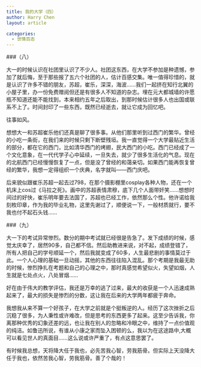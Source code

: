 ```yaml
---
title: 我的大学（四）
author: Harry Chen
layout: article

categories:
  - 世情百态
---
```


###（八）

  大一的时候认识在社团里认识了不少人。社团这东西，在大学不参加是种遗憾，参加了就后悔，至于那些报了五六个社团的人，估计百感交集。唯一值得珍惜的，就是认识了许多不错的朋友，苏超，崔乐，深深，海波……我们一起挤在知行北翼的小屋子里，办一份免费赠阅但还是有很多人不知道的杂志。埋在元大都城墙的许愿瓶不知道还能不能找到，本来相约五年之后取出，到那时候估计很多人也出国或联系不上了。时间封印了一些东西，既然已经逝去，就让它成为回忆吧。

  往事如风。

  想想大一和苏超崔乐他们还真是聊了很多事。从他们那里听到过西门的繁华。曾经的小吃一条街，在我们来的时候只剩下断壁残垣。我一直觉得一个大学最贴近生活的部分，都在它的西门，比如清华西门的烤翅，民大西门的小吃。西门已经成了一个文化意象，在一代代学子心中延续，一旦失去，就少了很多生活化的气息。现在的北航西门已经慢慢恢复了一点，但是没了曾经的和蔼亲切。如果西门能再恢复曾经的繁华，我想一定得组织一个庆典，名字就叫——西门庆吧。

  后来貌似跟崔乐苏超一起去过798，在那个摄影棚里cosplay各种人物，还在一个机床上cos过《马拉之死》。画中的苏超表情肃穆，底下几个人面带奸笑……想想时间过的好快，崔乐明年要去法国了，苏超也已经工作，依然那么个性。他许诺给我刻枚印章，作为我的毕业礼物，这里先谢过了，顺便说一下，一般材质就行，要不我也付不起石头钱……

###（九）

  大一下的考试异常惨烈。数分的期中考试就已经很是告急了。发下成绩的时候，感觉太庆幸了，居然90多，自己都不信。然后助教进来说，对不起，成绩登错了，所有人把自己的学号顺延一个，然后我就变成了60多，人生最悲剧的事情莫过于此。一个人心理的基础一旦动摇，其他的东西往往陷入混乱。那个考期是我最无助的时候，惨烈挣扎在考题和自己的心理之中，那时真感觉希望似火，失望如烟，人生就是七处点火，八处冒烟……

  好在由于伟大的教学评估，我还是万幸的逃了过来，最大的收获是一个人迅速成熟起来了，最大的损失是惨烈的分数，这让我在后来的大学两年都疲于奔命。

  我想我从来不算一个好孩子，在大学之前就是个挺叛逆的人。经历了这次挫折之后沉稳了很多，为人秉性或许难改，但是思考的东西更多了起来。这至少告诉我，你离那种优秀的幻象还差的远，也让我在别人的忽略和冷眼之中，维持了一点价值观的纯洁。如鲁迅所说，有谁从小康之家而坠入困顿的么，我以为在这途路中,大概可以看见世人的真面目……这么说或许严重了，有点这意思罢了。

  有时候我总想，天将降大任于我也，必先苦我心智，劳我筋骨。但实际上天没降大任于我也，依然苦我心智，劳我筋骨。善了个哉的！
